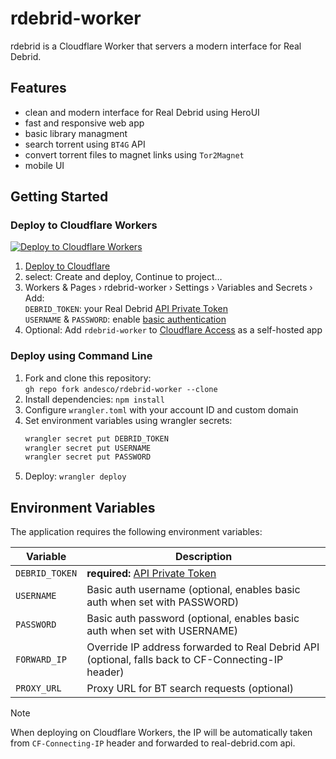 # rdebrid-worker

rdebrid is a Cloudflare Worker that servers a modern interface for Real Debrid.

## Features

- clean and modern interface for Real Debrid using HeroUI
- fast and responsive web app
- basic library managment
- search torrent using `BT4G` API
- convert torrent files to magnet links using `Tor2Magnet`
- mobile UI


## Getting Started

### Deploy to Cloudflare Workers

[![Deploy to Cloudflare Workers](https://deploy.workers.cloudflare.com/button)](https://deploy.workers.cloudflare.com/?url=https://github.com/andesco/rdebrid-worker)

1. [Deploy to Cloudflare](https://deploy.workers.cloudflare.com/?url=https://github.com/andesco/rdebrid-worker)
2. select: Create and deploy, Continue to project…
3. Workers & Pages › rdebrid-worker › Settings › Variables and Secrets › Add: \
`DEBRID_TOKEN`: your Real Debrid [API Private Token](https://real-debrid.com/devices#:~:text=API%20token)\
`USERNAME` & `PASSWORD`: enable [basic authentication](https://en.wikipedia.org/wiki/Basic_access_authentication)
4. Optional: Add `rdebrid-worker` to [Cloudflare Access](https://one.dash.cloudflare.com/) as a self-hosted app

### Deploy using Command Line

1. Fork and clone this repository:\
```gh repo fork andesco/rdebrid-worker --clone```
2. Install dependencies: `npm install`
3. Configure `wrangler.toml` with your account ID and custom domain
4. Set environment variables using wrangler secrets:
   ```bash
   wrangler secret put DEBRID_TOKEN
   wrangler secret put USERNAME
   wrangler secret put PASSWORD
   ```
5. Deploy: `wrangler deploy`

## Environment Variables

The application requires the following environment variables:

| Variable                   | Description                                                |
|----------------------------|------------------------------------------------------------|
| `DEBRID_TOKEN`             | **required:** [API Private Token](https://real-debrid.com/devices#:~:text=API%20token)  |
| `USERNAME`                 | Basic auth username (optional, enables basic auth when set with PASSWORD) |
| `PASSWORD`                 | Basic auth password (optional, enables basic auth when set with USERNAME) |
| `FORWARD_IP`               | Override IP address forwarded to Real Debrid API (optional, falls back to CF-Connecting-IP header) |
| `PROXY_URL`                | Proxy URL for BT search requests (optional) |



> [!NOTE]
> When deploying on Cloudflare Workers, the IP will be automatically taken from `CF-Connecting-IP` header and forwarded to real-debrid.com api.


